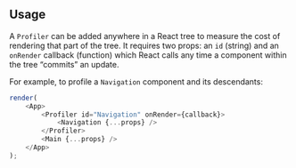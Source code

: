 ## Usage

A  `Profiler`  can be added anywhere in a React tree to measure the cost of rendering that part of the tree. It requires
two props: an  `id`  (string) and an  `onRender`  callback (function) which React calls any time a component within the
tree “commits” an update.

For example, to profile a  `Navigation`  component and its descendants:

```javascript
render(
    <App>
        <Profiler id="Navigation" onRender={callback}>
            <Navigation {...props} />
        </Profiler>
        <Main {...props} />
    </App>
);
```
